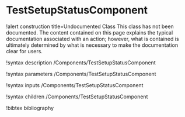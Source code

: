 <!-- MOOSE Documentation Stub: Remove this when content is added. -->

# TestSetupStatusComponent

!alert construction title=Undocumented Class
This class has not been documented. The content contained on this page explains the typical
documentation associated with an action; however, what is contained is ultimately determined by what
is necessary to make the documentation clear for users.

!syntax description /Components/TestSetupStatusComponent

!syntax parameters /Components/TestSetupStatusComponent

!syntax inputs /Components/TestSetupStatusComponent

!syntax children /Components/TestSetupStatusComponent

!bibtex bibliography
